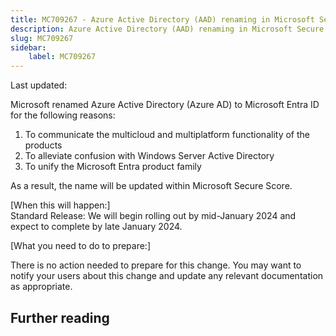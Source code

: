 ```yaml
---
title: MC709267 - Azure Active Directory (AAD) renaming in Microsoft Secure Score
description: Azure Active Directory (AAD) renaming in Microsoft Secure Score
slug: MC709267
sidebar:
    label: MC709267
---
```



Last updated: 

<p>Microsoft renamed Azure Active Directory (Azure AD) to Microsoft Entra ID for the following reasons:<br></p><ol><li>To communicate the multicloud and multiplatform functionality of the products</li><li>To alleviate confusion with Windows Server Active Directory</li><li>To unify the Microsoft Entra product family</li></ol><p>As a result, the name will be updated within Microsoft Secure Score.</p><p>[When this will happen:]<br>Standard Release: We will begin rolling out by mid-January 2024 and expect to complete by late January 2024.</p><p>[What you need to do to prepare:]</p><p>There is no action needed to prepare for this change. You may want to notify your users about this change and update any relevant documentation as appropriate.</p>

## Further reading
